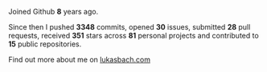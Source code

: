 Joined Github **8** years ago.

Since then I pushed **3348** commits, opened **30** issues, submitted **28** pull requests, received **351** stars across **81** personal projects and contributed to **15** public repositories.

Find out more about me on [lukasbach.com](https://lukasbach.com)
